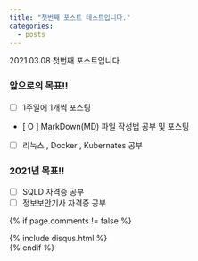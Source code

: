 ```yaml
---
title: "첫번째 포스트 테스트입니다."
categories:
  - posts
---
```


2021.03.08 첫번째 포스트입니다.

### 앞으로의 목표!!

- [ ] 1주일에 1개씩 포스팅
- [ O ] MarkDown(MD) 파일 작성법 공부 및 포스팅
- [ ] 리눅스 , Docker , Kubernates 공부

### 2021년 목표!!

- [ ] SQLD 자격증 공부
- [ ] 정보보안기사 자격증 공부

<!-- 주석
  - [ ] Push my commits to GitHub
  - [x] Open a pull request
-->

{% if page.comments != false %}

<div id= "post-disqus" class="container">
  {% include disqus.html %}
</div>
{% endif %}
